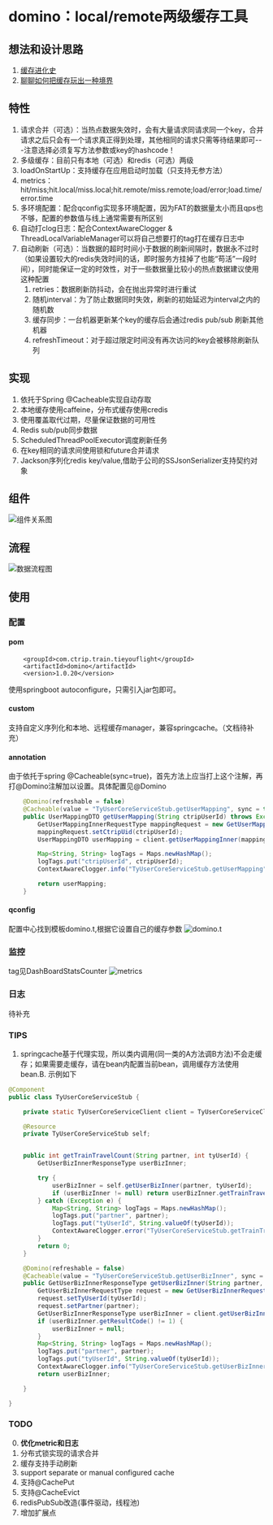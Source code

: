 # domino：local/remote两级缓存工具

## 想法和设计思路
1. [缓存进化史](http://www.mobabel.net/%E8%BD%AC%E7%BC%93%E5%AD%98%E8%BF%9B%E5%8C%96%E5%8F%B2/)
2. [聊聊如何把缓存玩出一种境界](http://www.mobabel.net/%E6%80%BB%E7%BB%93%E8%81%8A%E8%81%8A%E5%A6%82%E4%BD%95%E6%8A%8A%E7%BC%93%E5%AD%98%E7%8E%A9%E5%87%BA%E4%B8%80%E7%A7%8D%E5%A2%83%E7%95%8C/)

## 特性
1. 请求合并（可选）：当热点数据失效时，会有大量请求同请求同一个key，合并请求之后只会有一个请求真正得到处理，其他相同的请求只需等待结果即可---注意选择必须复写方法参数或key的hashcode！
2. 多级缓存：目前只有本地（可选）和redis（可选）两级
3. loadOnStartUp：支持缓存在应用启动时加载（只支持无参方法）
4. metrics：hit/miss;hit.local/miss.local;hit.remote/miss.remote;load/error;load.time/error.time
5. 多环境配置：配合qconfig实现多环境配置，因为FAT的数据量太小而且qps也不够，配置的参数值与线上通常需要有所区别
6. 自动打clog日志：配合ContextAwareClogger & ThreadLocalVariableManager可以将自己想要打的tag打在缓存日志中
7. 自动刷新（可选）：当数据的超时时间小于数据的刷新间隔时，数据永不过时（如果设置较大的redis失效时间的话，即时服务方挂掉了也能“苟活”一段时间），同时能保证一定的时效性，对于一些数据量比较小的热点数据建议使用这种配置
   1. retries：数据刷新防抖动，会在抛出异常时进行重试
   2. 随机interval：为了防止数据同时失效，刷新的初始延迟为interval之内的随机数
   3. 缓存同步：一台机器更新某个key的缓存后会通过redis pub/sub 刷新其他机器
   4. refreshTimeout：对于超过限定时间没有再次访问的key会被移除刷新队列


## 实现
1. 依托于Spring @Cacheable实现自动存取
2. 本地缓存使用caffeine，分布式缓存使用credis
3. 使用覆盖取代过期，尽量保证数据的可用性
4. Redis sub/pub同步数据
5. ScheduledThreadPoolExecutor调度刷新任务
6. 在key相同的请求间使用锁和future合并请求
7. Jackson序列化redis key/value,借助于公司的SSJsonSerializer支持契约对象

## 组件
![组件关系图](https://github.com/IQException/domino/blob/master/domino_%E6%88%AA%E5%9B%BE20190707210853.png?raw=true "主要组件" )
## 流程
![数据流程图](https://github.com/IQException/domino/blob/master/domino_%E6%95%B0%E6%8D%AE%E6%B5%81%E7%A8%8B%E5%9B%BE.jpg?raw=true "数据流")
## 使用
### 配置
#### pom
```
    <groupId>com.ctrip.train.tieyouflight</groupId>
    <artifactId>domino</artifactId>
    <version>1.0.20</version>
```
使用springboot autoconfigure，只需引入jar包即可。

#### custom

支持自定义序列化和本地、远程缓存manager，兼容springcache。（文档待补充）

#### annotation
由于依托于spring @Cacheable(sync=true)，首先方法上应当打上这个注解，再打@Domino注解加以设置。具体配置见@Domino

```java
    @Domino(refreshable = false)
    @Cacheable(value = "TyUserCoreServiceStub.getUserMapping", sync = true)
    public UserMappingDTO getUserMapping(String ctripUserId) throws Exception {
        GetUserMappingInnerRequestType mappingRequest = new GetUserMappingInnerRequestType();
        mappingRequest.setCtripUid(ctripUserId);
        UserMappingDTO userMapping = client.getUserMappingInner(mappingRequest).getUserMapping();

        Map<String, String> logTags = Maps.newHashMap();
        logTags.put("ctripUserId", ctripUserId);
        ContextAwareClogger.info("TyUserCoreServiceStub.getUserMapping", JSON.toJSONString(userMapping), logTags);

        return userMapping;
    }
```

#### qconfig
配置中心找到模板domino.t,根据它设置自己的缓存参数
![domino.t](https://github.com/IQException/domino/blob/master/domino_%E6%88%AA%E5%9B%BE20190707224113.png?raw=true "domino.t")

### 监控
tag见DashBoardStatsCounter
![metrics](https://github.com/IQException/domino/blob/master/domino_metrics.png?raw=true "metrics")

### 日志
待补充

### TIPS
1. springcache基于代理实现，所以类内调用(同一类的A方法调B方法)不会走缓存；如果需要走缓存，请在bean内配置当前bean，调用缓存方法使用bean.B. 示例如下
```java
@Component
public class TyUserCoreServiceStub {

    private static TyUserCoreServiceClient client = TyUserCoreServiceClient.getInstance();

    @Resource
    private TyUserCoreServiceStub self;


    public int getTrainTravelCount(String partner, int tyUserId) {
        GetUserBizInnerResponseType userBizInner;

        try {
            userBizInner = self.getUserBizInner(partner, tyUserId);
            if (userBizInner != null) return userBizInner.getTrainTravelNum();
        } catch (Exception e) {
            Map<String, String> logTags = Maps.newHashMap();
            logTags.put("partner", partner);
            logTags.put("tyUserId", String.valueOf(tyUserId));
            ContextAwareClogger.error("TyUserCoreServiceStub.getTrainTravelCount", e, logTags);
        }
        return 0;
    }

    @Domino(refreshable = false)
    @Cacheable(value = "TyUserCoreServiceStub.getUserBizInner", sync = true)
    public GetUserBizInnerResponseType getUserBizInner(String partner, int tyUserId) throws Exception {
        GetUserBizInnerRequestType request = new GetUserBizInnerRequestType();
        request.setTyUserId(tyUserId);
        request.setPartner(partner);
        GetUserBizInnerResponseType userBizInner = client.getUserBizInner(request);
        if (userBizInner.getResultCode() != 1) {
            userBizInner = null;
        }
        Map<String, String> logTags = Maps.newHashMap();
        logTags.put("partner", partner);
        logTags.put("tyUserId", String.valueOf(tyUserId));
        ContextAwareClogger.info("TyUserCoreServiceStub.getUserBizInner", JacksonSerializer.DEFAULT.serialize(userBizInner), logTags);
        return userBizInner;

    }

}
```
   
### TODO
0. **优化metric和日志**
1. 分布式锁实现的请求合并
2. 缓存支持手动刷新
3. support separate or manual configured cache
5. 支持@CachePut
6. 支持@CacheEvict
7. redisPubSub改造(事件驱动，线程池)
8. 增加扩展点

